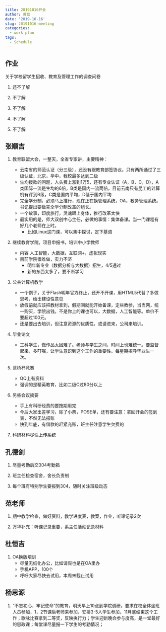 ```yaml
---
title: 20191016开会
author: 黄俭
date: '2019-10-16'
slug: 20191016-meeting
categories:
  - work plan
tags:
  - Schedule
---
```


## 作业

关于学校留学生招收、教育及管理工作的调查问卷

1. 还不了解

1. 不了解

1. 不了解

1. 不了解

1. 不了解

## 张顺吉
1. 教育联盟大会，一整天，全省专家讲，主要精神：
    - 云南省的师范认证（分三级），还没有跟教育部签协议，只有两所通过了三级认证，北京，华中，我校最多达到二级
    - 生均拨款的问题，人头费上涨到1万5，还有专业认证（A，B，C，D），A类国际一流是生均的6倍，B类是国内一流两倍，目前云南只有昆工的计算机有评到B级，C类是国内平均，D低于国内平均
    - 完全学分制，必须马上推行，现在正在换管理系统，OA，教务管理系统。书记提出要做完全学分制改革的组长。
    - 一个故事，印度旅行，灵魂跟上身体，推行改革太快
    - 最实用的是，师大双创中心主任，必做的事情：集体备课。当一门课程有好几个老师在上时。
       - 比如Linux这门课，可以集中探讨，定下基调
       
1. 继续教育学院，项目申报书，培训中小学教师
    - 内容
       人工智能，大数据，互联网+，虚拟现实
    - 目前学院很难做，实力不济
       - 明年新专业（数据分析与大数据）招生，4/5通过
       - 新的东西太多了，要不断学习
       
1. 公共计算机教学
    - 一个例子，关于Flash明年官方终止，还开不开课，用HTML5代替？多做思考，给出建设性意见
    - 放假前就应该把教材拿到，假期间就能开始备课，定些教参，当当网，统一购买，学院出钱。不是你上的课也可以，大数据，人工智能等。单价不要超过100元。
    - 还是要出去培训，但注意资源的优质性。或请进来，公司来培训。
    
1. 毕业论文
    - 工科学生，做作品太困难了。老师与学生之间，时间上也难统一。要监督起来，多叮嘱，让学生意识到这个工作的重要性。每星期招呼毕业生一次。
    
1. 蓝桥杯竞赛
    - QQ上有资料
    - 强调的是精英教育，比如二级C过80分以上
    
1. 另些会议摘要
    - 手上有科研经费的要按期用完
    - 今后大家出差学习，除了小票，POSE单，还有要注意：拿回开会的签到表，不然无法报账
    - 快到年底，有借款的赶紧充账，班主任注意学生欠费的
1. 科研材料尽快上传系统

## 孔德剑
1. 尽量考勤后交304考勤箱

1. 班主任检查宿舍，舍长负责制

1. 每个班有特别学生要报到304，随时关注班级动态

## 范老师
1. 期中教学检查，做好资料，教学进度表，教案，作业，听课记录2次

1. 万华补充：听课记录重要，系主任活动记录材料

## 杜恒吉
1. OA换版培训
    - 尽量无纸化办公，比如请假也是在OA里办
    - 手机APP，100个
    - 呼吁大家尽快去试用，本周末截止试用

## 杨思源
1. “不忘初心，牢记使命”的教育，明天早上10点到学院调研，要求在校全体坐班人员参加，1，2节课后老师来参加，安排3-5人学生参加，11月底结束这个工作；歌咏比赛拿到二等奖，反映执行力；学生迎新晚会参与度高，是一堂最好的思政课；每堂课尽量报一下学生的考勤情况；

